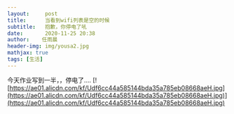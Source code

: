 ```yaml
---
layout:     post
title:      当看到wifi列表是空的时候
subtitle:   抱歉，你停电了吼
date:       2020-11-25 20:38
author:    任雨晨
header-img: img/yousa2.jpg
mathjax: true
tags: [生活]
---
```

今天作业写到一半，，停电了....
[![https://ae01.alicdn.com/kf/Udf6cc44a585144bda35a785eb08668aeH.jpg](https://ae01.alicdn.com/kf/Udf6cc44a585144bda35a785eb08668aeH.jpg)](https://ae01.alicdn.com/kf/Udf6cc44a585144bda35a785eb08668aeH.jpg)
